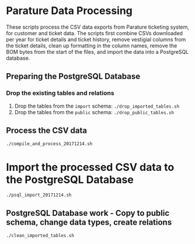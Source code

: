 # Parature Data Processing

These scripts process the CSV data exports from Parature ticketing system, for customer and ticket data. The scripts first combine CSVs downloaded per year for ticket details and ticket history, remove vestigial columns from the ticket details, clean up formatting in the column names, remove the BOM bytes from the start of the files, and import the data into a PostgreSQL database.

## Preparing the PostgreSQL Database

### Drop the existing tables and relations

1. Drop the tables from the `import` schema: `./drop_imported_tables.sh`
2. Drop the tables from the `public` schema: `./drop_public_tables.sh`

## Process the CSV data

`./compile_and_process_20171214.sh`

# Import the processed CSV data to the PostgreSQL Database

`./psql_import_20171214.sh`

## PostgreSQL Database work - Copy to public schema, change data types, create relations

`./clean_imported_tables.sh`

